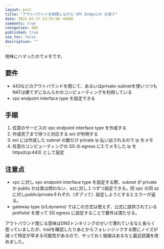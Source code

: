 ```yaml
---
layout: post
title: "アウトバウンドを制限しながら VPC Endpoint を使う"
date: 2022-02-17 23:55:00 +0900
comments: true
categories: AWS
published: true
use_toc: false
description: ""
---
```


地味にハマったのでメモです。

## 要件

* 443などのアウトバウンドを閉じて、あるいはprivate-subnetを使いつつもNATは建てずになんらかのコンピューティングを利用している
* vpc endpoint interface type を設定できる

## 手順

1. 任意のサービスの vpc endpoint interface type を作成する
2. 作成完了まで待つと対応する eni が判明する
3. eni には作成した subnet の数だけ private ip 払い出されるので ip をメモ
4. 任意のコンピューティングの SG の egress に3.でメモした ip を https(tcp:443) として設定

## 注意点

* vpc に対し vpc endpoint interface type を設定する際、subnet が private か public かは実は問わない、azに対し１つずつ設定できる。同 vpc の同 az に対しpublic/privateそれぞれ（ダブって）設定しようとするとエラーが返る。
* gateway type (s3,dynamo) ではこの方式は使えず、公式に提供されている prefixlist を使って SG egress に設定することで要件は満たせる。

アウトバウンド閉じる意味はDNSトンネリングのせいで薄れているなと長らく思っていましたが、trailを確認したりあとからフォレンジックする際にノイズが減って特定が早まる可能性があるので、やっておく価値はあるなと最近認識を改めました。
